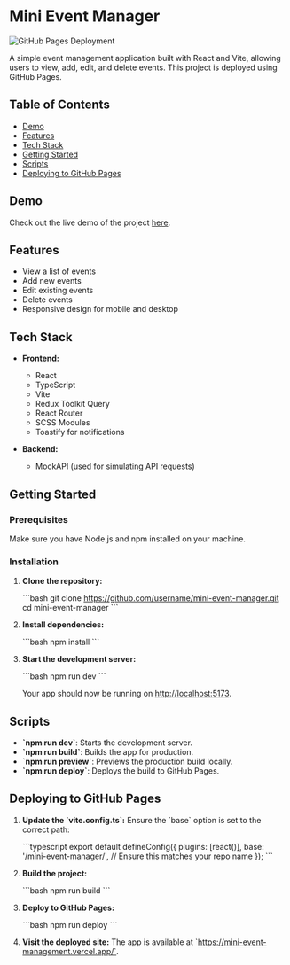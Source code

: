 
# Mini Event Manager

![GitHub Pages Deployment](https://img.shields.io/badge/GitHub%20Pages-Deploy-success)

A simple event management application built with React and Vite, allowing users to view, add, edit, and delete events. This project is deployed using GitHub Pages.

## Table of Contents

- [Demo](#demo)
- [Features](#features)
- [Tech Stack](#tech-stack)
- [Getting Started](#getting-started)
- [Scripts](#scripts)
- [Deploying to GitHub Pages](#deploying-to-github-pages)

## Demo

Check out the live demo of the project [here](https://mini-event-management.vercel.app/).

## Features

- View a list of events
- Add new events
- Edit existing events
- Delete events
- Responsive design for mobile and desktop

## Tech Stack

- **Frontend:**
  - React
  - TypeScript
  - Vite
  - Redux Toolkit Query
  - React Router
  - SCSS Modules
  - Toastify for notifications

- **Backend:**
  - MockAPI (used for simulating API requests)

## Getting Started

### Prerequisites

Make sure you have Node.js and npm installed on your machine.

### Installation

1. **Clone the repository:**

   \`\`\`bash
   git clone https://github.com/username/mini-event-manager.git
   cd mini-event-manager
   \`\`\`

2. **Install dependencies:**

   \`\`\`bash
   npm install
   \`\`\`

3. **Start the development server:**

   \`\`\`bash
   npm run dev
   \`\`\`

   Your app should now be running on [http://localhost:5173](http://localhost:5173).

## Scripts

- **\`npm run dev\`**: Starts the development server.
- **\`npm run build\`**: Builds the app for production.
- **\`npm run preview\`**: Previews the production build locally.
- **\`npm run deploy\`**: Deploys the build to GitHub Pages.

## Deploying to GitHub Pages

1. **Update the \`vite.config.ts\`:**
   Ensure the \`base\` option is set to the correct path:

   \`\`\`typescript
   export default defineConfig({
     plugins: [react()],
     base: '/mini-event-manager/', // Ensure this matches your repo name
   });
   \`\`\`

2. **Build the project:**

   \`\`\`bash
   npm run build
   \`\`\`

3. **Deploy to GitHub Pages:**

   \`\`\`bash
   npm run deploy
   \`\`\`

4. **Visit the deployed site:**
   The app is available at \`https://mini-event-management.vercel.app/`.


